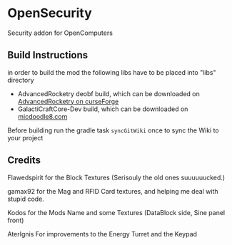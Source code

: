 OpenSecurity
============

Security addon for OpenComputers


## Build Instructions

in order to build the mod the following libs have to be placed into "libs" directory

* AdvancedRocketry deobf build, which can be downloaded on [AdvancedRocketry on curseForge](https://minecraft.curseforge.com/projects/advanced-rocketry/files)
* GalactiCraftCore-Dev build, which can be downloaded on [micdoodle8.com](https://www.micdoodle8.com/mods/galacticraft/downloads/dev)

Before building run the gradle task `syncGitWiki` once to sync the Wiki to your project


## Credits

Flawedspirit for the Block Textures (Serisouly the old ones suuuuuucked.)

gamax92 for the Mag and RFID Card textures, and helping me deal with stupid code.

Kodos for the Mods Name and some Textures (DataBlock side, Sine panel front)

AterIgnis For improvements to the Energy Turret and the Keypad

